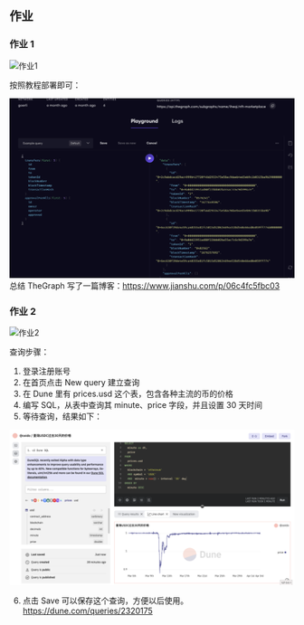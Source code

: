 ## 作业

### 作业 1

![作业1](./homework1.png)

按照教程部署即可：

![playground](./homework1-img1.png)
总结 TheGraph 写了一篇博客：https://www.jianshu.com/p/06c4fc5fbc03

### 作业 2

![作业2](./homework2.png)

查询步骤：

1. 登录注册账号
2. 在首页点击 New query 建立查询
3. 在 Dune 里有 prices.usd 这个表，包含各种主流的币的价格
4. 编写 SQL，从表中查询其 minute、price 字段，并且设置 30 天时间
5. 等待查询，结果如下：

![result](./homework2-img1.png)

6. 点击 Save 可以保存这个查询，方便以后使用。
   https://dune.com/queries/2320175
